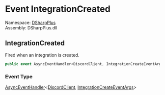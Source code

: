 # Event IntegrationCreated

Namespace: [DSharpPlus](DSharpPlus.md)  
Assembly: DSharpPlus.dll

## <a id="DSharpPlus_DiscordClient_IntegrationCreated"></a>IntegrationCreated

Fired when an integration is created.

```csharp
public event AsyncEventHandler<DiscordClient, IntegrationCreateEventArgs> IntegrationCreated
```

### Event Type

[AsyncEventHandler](DSharpPlus.AsyncEvents.AsyncEventHandler\-2.md)<[DiscordClient](DSharpPlus.DiscordClient.md), [IntegrationCreateEventArgs](DSharpPlus.EventArgs.IntegrationCreateEventArgs.md)\>

